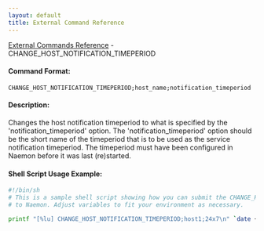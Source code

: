 ```yaml
---
layout: default
title: External Command Reference
---
```


<!--
************************************************
* AUTO GENERATED PAGE - USE ./update SCRIPT
************************************************
-->

<span class="glyphicon glyphicon-arrow-up"></span><a href="index.html"> External Commands Reference</a> - CHANGE_HOST_NOTIFICATION_TIMEPERIOD<br>


#### Command Format:

`CHANGE_HOST_NOTIFICATION_TIMEPERIOD;host_name;notification_timeperiod`

#### Description:

Changes the host notification timeperiod to what is specified by the 'notification_timeperiod' option. The 'notification_timeperiod' option should be the short name of the timeperiod that is to be used as the service notification timeperiod. The timeperiod must have been configured in Naemon before it was last (re)started.

#### Shell Script Usage Example:

```sh
#!/bin/sh
# This is a sample shell script showing how you can submit the CHANGE_HOST_NOTIFICATION_TIMEPERIOD command
# to Naemon. Adjust variables to fit your environment as necessary.

printf "[%lu] CHANGE_HOST_NOTIFICATION_TIMEPERIOD;host1;24x7\n" `date +%s` > /var/lib/naemon/naemon.cmd
```



